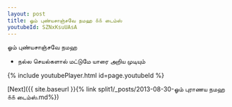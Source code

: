```yaml
---
layout: post
title: ஓம் புண்யசாஞ்சவே நமஹ ௧௧ டைம்ஸ்
youtubeId: SZNxKsuUAsA
---
```

 
 
 ஓம் புண்யசாஞ்சவே நமஹ  
 
 -  நல்ல செயல்களால் மட்டுமே யாரை அறிய முடியும் 
 
  
 
  
 
 
 
 
 
 


{% include youtubePlayer.html id=page.youtubeId %}
 
[Next]({{ site.baseurl }}{% link  split1/_posts/2013-08-30-ஓம் புராணய நமஹ ௧௧ டைம்ஸ்.md%})
 
